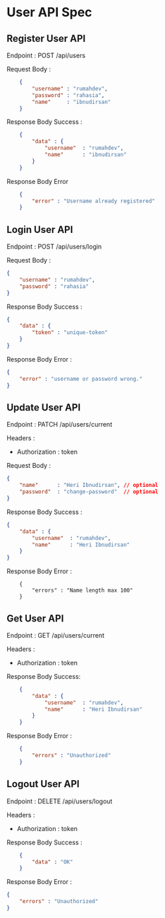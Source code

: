 # User API Spec

## Register User API

Endpoint : POST /api/users

Request Body :
```json
    {
        "username" : "rumahdev",
        "password" : "rahasia",
        "name"     : "ibnudirsan"
    }
```

Response Body Success :

```json
    {
        "data" : {
            "username"  : "rumahdev",
            "name"      : "ibnudirsan"
        }
    }
```

Response Body Error
```json
    {
        "error" : "Username already registered"
    }
```

## Login User API

Endpoint : POST /api/users/login

Request Body : 
```json
{
    "username" : "rumahdev",
    "password" : "rahasia"
}
```

Response Body Success :
```json
{
    "data" : {
        "token" : "unique-token"
    }
}
```

Response Body Error :

```json
{
    "error" : "username or password wrong."
}
```

## Update User API

Endpoint    : PATCH /api/users/current

Headers     :
- Authorization : token 

Request Body :
```json
{
    "name"      : "Heri Ibnudirsan", // optional
    "password"  : "change-password"  // optional
}
```

Response Body Success :
```json
{
    "data" : {
        "username"  : "rumahdev",
        "name"      : "Heri Ibnudirsan"
    }
}
```

Response Body Error :
```josn
    {
        "errors" : "Name length max 100"
    }
```

## Get User API
Endpoint    : GET /api/users/current 

Headers     :
- Authorization : token

Response Body Success:
```json
    {
        "data" : {
            "username"  : "rumahdev",
            "name"      : "Heri Ibnudirsan"
        }
    }
```

Response Body Error :
```json
    {
        "errors" : "Unauthorized"
    }
```
## Logout User API

Endpoint : DELETE /api/users/logout

Headers     :
- Authorization : token

Response Body Success :
```json
    {
        "data" : "OK"
    }
```

Response Body Error :
```json
{
    "errors" : "Unauthorized"
}
```